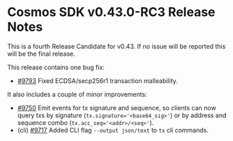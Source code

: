 # Cosmos SDK v0.43.0-RC3 Release Notes

This is a fourth Release Candidate for v0.43. If no issue will be reported this will be the final release.

This release contains one bug fix:

- [\#9793](https://github.com/cosmos/cosmos-sdk/pull/9793) Fixed ECDSA/secp256r1 transaction malleability.

It also includes a couple of minor improvements:

- [\#9750](https://github.com/cosmos/cosmos-sdk/pull/9750) Emit events for tx signature and sequence, so clients can now query txs by signature (`tx.signature='<base64_sig>'`) or by address and sequence combo (`tx.acc_seq='<addr>/<seq>'`).
- (cli) [\#9717](https://github.com/cosmos/cosmos-sdk/pull/9717) Added CLI flag `--output json/text` to `tx` cli commands.
